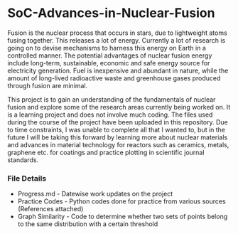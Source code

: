 # SoC-Advances-in-Nuclear-Fusion

Fusion is the nuclear process that occurs in stars, due to lightweight atoms fusing together. This releases a lot of energy. Currently a lot of research is going on to devise mechanisms to harness this energy on Earth in a controlled manner. The potential advantages of nuclear fusion energy include long-term, sustainable, economic and safe energy source for electricity generation. Fuel is inexpensive and abundant in nature, while the amount of long-lived radioactive waste and greenhouse gases produced through fusion are minimal.

This project is to gain an understanding of the fundamentals of nuclear fusion and explore some of the research areas currently being worked on. It is a learning project and does not involve much coding. The files used during the course of the project have been uploaded in this repository. Due to time constraints, I was unable to complete all that I wanted to, but in the future I will be taking this forward by learning more about nuclear materials and advances in material technology for reactors such as ceramics, metals, graphene etc. for coatings and practice plotting in scientific journal standards.

### File Details

- Progress.md - Datewise work updates on the project  
- Practice Codes - Python codes done for practice from various sources (References attached)
- Graph Similarity - Code to determine whether two sets of points belong to the same distribution with a certain threshold
